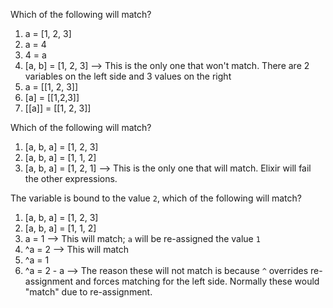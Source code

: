 Which of the following will match?

1. a = [1, 2, 3]
2. a = 4
3. 4 = a
4. [a, b] = [1, 2, 3] --> This is the only one that won't match. There are 2 variables on the left side and 3 values on the right
5. a = [[1, 2, 3]]
6. [a] = [[1,2,3]]
7. [[a]] = [[1, 2, 3]]

Which of the following will match?

1. [a, b, a] = [1, 2, 3]
2. [a, b, a] = [1, 1, 2]
3. [a, b, a] = [1, 2, 1] --> This is the only one that will match. Elixir will fail the other expressions.

The variable is bound to the value `2`, which of the following will match?

1. [a, b, a] = [1, 2, 3]
2. [a, b, a] = [1, 1, 2]
3. a = 1 --> This will match; `a` will be re-assigned the value `1`
4. ^a = 2 --> This will match
5. ^a = 1
6. ^a = 2 - a --> The reason these will not match is because `^` overrides re-assignment and forces matching for the left side. Normally these would "match" due to re-assignment.